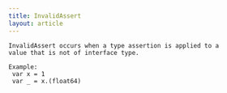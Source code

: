 ```yaml
---
title: InvalidAssert
layout: article
---
```

<!-- Copyright 2023 The Go Authors. All rights reserved.
     Use of this source code is governed by a BSD-style
     license that can be found in the LICENSE file. -->

<!-- Code generated by generrordocs.go; DO NOT EDIT. -->

```
InvalidAssert occurs when a type assertion is applied to a
value that is not of interface type.

Example:
 var x = 1
 var _ = x.(float64)
```


